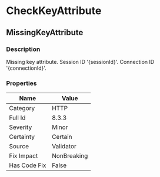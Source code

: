 ﻿---  
uid: Validator_8_3_3  
---

# CheckKeyAttribute

## MissingKeyAttribute

### Description

Missing key attribute. Session ID '{sessionId}'. Connection ID '{connectionId}'.

### Properties

| Name         | Value       |
| ------------ | ----------- |
| Category     | HTTP        |
| Full Id      | 8.3.3       |
| Severity     | Minor       |
| Certainty    | Certain     |
| Source       | Validator   |
| Fix Impact   | NonBreaking |
| Has Code Fix | False       |
